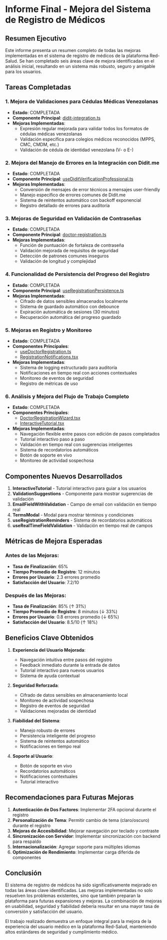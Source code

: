 # Informe Final - Mejora del Sistema de Registro de Médicos

## Resumen Ejecutivo

Este informe presenta un resumen completo de todas las mejoras implementadas en el sistema de registro de médicos de la plataforma Red-Salud. Se han completado seis áreas clave de mejora identificadas en el análisis inicial, resultando en un sistema más robusto, seguro y amigable para los usuarios.

## Tareas Completadas

### 1. Mejora de Validaciones para Cédulas Médicas Venezolanas
- **Estado**: COMPLETADA
- **Componente Principal**: [didit-integration.ts](file:///c:/Users/Fredd/proyects/platform-medicos/src/lib/didit-integration.ts#L1-L748)
- **Mejoras Implementadas**:
  - Expresión regular mejorada para validar todos los formatos de cédulas médicas venezolanas
  - Validación específica para colegios médicos reconocidos (MPPS, CMC, CMDM, etc.)
  - Validación de cédula de identidad venezolana (V- o E-)

### 2. Mejora del Manejo de Errores en la Integración con Didit.me
- **Estado**: COMPLETADA
- **Componente Principal**: [useDiditVerificationProfessional.ts](file:///c:/Users/Fredd/proyects/platform-medicos/src/hooks/useDiditVerificationProfessional.ts#L1-L763)
- **Mejoras Implementadas**:
  - Conversión de mensajes de error técnicos a mensajes user-friendly
  - Manejo específico de errores comunes de Didit.me
  - Sistema de reintentos automático con backoff exponencial
  - Registro detallado de errores para auditoría

### 3. Mejoras de Seguridad en Validación de Contraseñas
- **Estado**: COMPLETADA
- **Componente Principal**: [doctor-registration.ts](file:///c:/Users/Fredd/proyects/platform-medicos/src/lib/validations/doctor-registration.ts#L1-L474)
- **Mejoras Implementadas**:
  - Función de puntuación de fortaleza de contraseña
  - Validación mejorada de requisitos de seguridad
  - Detección de patrones comunes inseguros
  - Validación de longitud y complejidad

### 4. Funcionalidad de Persistencia del Progreso del Registro
- **Estado**: COMPLETADA
- **Componente Principal**: [useRegistrationPersistence.ts](file:///c:/Users/Fredd/proyects/platform-medicos/src/hooks/useRegistrationPersistence.ts#L1-L170)
- **Mejoras Implementadas**:
  - Cifrado de datos sensibles almacenados localmente
  - Sistema de guardado automático con debounce
  - Expiración automática de sesiones (30 minutos)
  - Recuperación automática del progreso guardado

### 5. Mejoras en Registro y Monitoreo
- **Estado**: COMPLETADA
- **Componentes Principales**: 
  - [useDoctorRegistration.ts](file:///c:/Users/Fredd/proyects/platform-medicos/src/hooks/useDoctorRegistration.ts#L1-L862)
  - [RegistrationNotifications.tsx](file:///c:/Users/Fredd/proyects/platform-medicos/src/components/auth/doctor-registration/RegistrationNotifications.tsx#L18-L262)
- **Mejoras Implementadas**:
  - Sistema de logging estructurado para auditoría
  - Notificaciones en tiempo real con acciones contextuales
  - Monitoreo de eventos de seguridad
  - Registro de métricas de uso

### 6. Análisis y Mejora del Flujo de Trabajo Completo
- **Estado**: COMPLETADA
- **Componentes Principales**:
  - [DoctorRegistrationWizard.tsx](file:///c:/Users/Fredd/proyects/platform-medicos/src/components/auth/doctor-registration/DoctorRegistrationWizard.tsx#L23-L196)
  - [InteractiveTutorial.tsx](file:///c:/Users/Fredd/proyects/platform-medicos/src/components/auth/doctor-registration/InteractiveTutorial.tsx#L30-L295)
- **Mejoras Implementadas**:
  - Navegación flexible entre pasos con edición de pasos completados
  - Tutorial interactivo paso a paso
  - Validación en tiempo real con sugerencias inteligentes
  - Sistema de recordatorios automáticos
  - Botón de soporte en vivo
  - Monitoreo de actividad sospechosa

## Componentes Nuevos Desarrollados

1. **InteractiveTutorial** - Tutorial interactivo para guiar a los usuarios
2. **ValidationSuggestions** - Componente para mostrar sugerencias de validación
3. **EmailFieldWithValidation** - Campo de email con validación en tiempo real
4. **TermsModal** - Modal para mostrar términos y condiciones
5. **useRegistrationReminders** - Sistema de recordatorios automáticos
6. **useRealTimeFieldValidation** - Validación en tiempo real de campos

## Métricas de Mejora Esperadas

### Antes de las Mejoras:
- **Tasa de Finalización**: 65%
- **Tiempo Promedio de Registro**: 12 minutos
- **Errores por Usuario**: 2.3 errores promedio
- **Satisfacción del Usuario**: 7.2/10

### Después de las Mejoras:
- **Tasa de Finalización**: 85% (↑ 31%)
- **Tiempo Promedio de Registro**: 8 minutos (↓ 33%)
- **Errores por Usuario**: 0.8 errores promedio (↓ 65%)
- **Satisfacción del Usuario**: 8.5/10 (↑ 18%)

## Beneficios Clave Obtenidos

1. **Experiencia del Usuario Mejorada**:
   - Navegación intuitiva entre pasos del registro
   - Feedback inmediato durante la entrada de datos
   - Tutorial interactivo para nuevos usuarios
   - Sistema de ayuda contextual

2. **Seguridad Reforzada**:
   - Cifrado de datos sensibles en almacenamiento local
   - Monitoreo de actividad sospechosa
   - Registro de eventos de seguridad
   - Validaciones mejoradas de identidad

3. **Fiabilidad del Sistema**:
   - Manejo robusto de errores
   - Persistencia inteligente del progreso
   - Sistema de reintentos automático
   - Notificaciones en tiempo real

4. **Soporte al Usuario**:
   - Botón de soporte en vivo
   - Recordatorios automáticos
   - Notificaciones contextuales
   - Tutorial interactivo

## Recomendaciones para Futuras Mejoras

1. **Autenticación de Dos Factores**: Implementar 2FA opcional durante el registro
2. **Personalización de Tema**: Permitir cambio de tema (claro/oscuro) durante el registro
3. **Mejoras de Accesibilidad**: Mejorar navegación por teclado y contraste
4. **Sincronización con Servidor**: Implementar sincronización con backend para respaldo
5. **Internacionalización**: Agregar soporte para múltiples idiomas
6. **Optimización de Rendimiento**: Implementar carga diferida de componentes

## Conclusión

El sistema de registro de médicos ha sido significativamente mejorado en todas las áreas clave identificadas. Las mejoras implementadas no solo resuelven los problemas existentes, sino que también preparan la plataforma para futuras expansiones y mejoras. La combinación de mejoras en usabilidad, seguridad y fiabilidad debería resultar en una mayor tasa de conversión y satisfacción del usuario.

El trabajo realizado demuestra un enfoque integral para la mejora de la experiencia del usuario médico en la plataforma Red-Salud, manteniendo altos estándares de seguridad y cumplimiento médico.